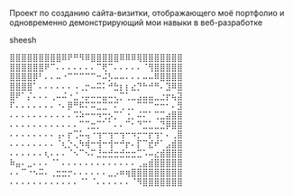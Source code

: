 Проект по созданию сайта-визитки, отображающего моё портфолио и одновременно демонстрирующий мои навыки в веб-разработке

sheesh 

⣿⣿⣿⣿⣿⣿⣿⣿⣿⠿⠟⠛⠻⠿⣿⣿⣿⣿⣿⠿⠿⠿⢿⣿⣿⣿⣿⣿⣿⣿
⣿⣿⣿⣿⣿⣿⠟⠉⠄⠄⠄⠄⠄⠄⠄⠉⢟⠉⠄⠄⠄⠄⠄⠈⢻⣿⣿⣿⣿⣿
⣿⣿⣿⣿⡿⠃⠄⠄⠤⠐⠉⠉⠉⠉⠉⠒⠬⡣⠤⠤⠄⠄⠄⠤⠤⠿⣿⣿⣿⣿
⣿⣿⣿⣿⠁⠄⠄⠄⠄⠄⠄⠠⢀⡒⠤⠭⠅⠚⣓⡆⡆⣔⡙⠓⠚⠛⠄⣹⠿⣿
⣿⠟⠁⡌⠄⠄⠄⢀⠤⠬⠐⣈⠠⡤⠤⠤⣤⠤⢄⡉⢁⣀⣠⣤⣤⣀⣐⡖⢦⣽
⠏⠄⠄⠄⠄⠄⠄⠄⠐⠄⡿⠛⠯⠍⠭⣉⣉⠉⠍⢀⢀⡀⠉⠉⠉⠒⠒⠂⠄⣻
⠄⠄⠄⠄⠄⠄⠄⠄⠄⠄⠄⠩⠵⠒⠒⠲⢒⡢⡉⠁⢐⡀⠬⠍⠁⢉⣉⣴⣿⣿
⠄⠄⠄⠄⠄⠄⠄⠄⠄⠄⠄⠄⠉⢉⣒⡉⠁⠁⠄⠄⠉⠂⠙⣉⣁⣀⣙⡿⣿⣿
⠄⠄⠄⠄⠄⠄⠄⠄⢠⠄⡖⢉⠥⢤⠐⢲⠒⢲⠒⢲⠒⠲⡒⠒⡖⢲⠂⠄⢀⣿ 
⠄⠄⠄⠄⠄⠄⠄⠄⠈⢆⡑⢄⠳⢾⠒⢺⠒⢺⠒⠚⡖⠄⡏⠉⣞⠞⠁⣠⣾⣿ 
⠄⠄⠄⠄⠄⠄⢆⠄⠄⠄⠈⠢⠉⠢⠍⣘⣒⣚⣒⣚⣒⣒⣉⠡⠤⣔⣾⣿⣿⣿ 
⠷⣤⠄⣀⠄⠄⠄⠈⠁⠄⠄⠄⠄⠄⠄⠄⠄⠄⠄⠄⠄⠄⢀⣤⣾⣿⣿⣿⣿⣿ 
⠄⠄⠉⠐⠢⠭⠄⢀⣒⣒⡒⠄⠄⠄⠄⠄⠄⣀⡠⠶⢶⣿⣿⣿⣿⣿⣿⣿⣿⣿ 
⠄⠄⠄⠄⠄⠄⠄⠄⠄⠄⠄⠄⠈⠁⠈⠄⠄⠄⠄⠄⠄⠈⠻⣿⣿⣿⣿⣿⣿⣿
